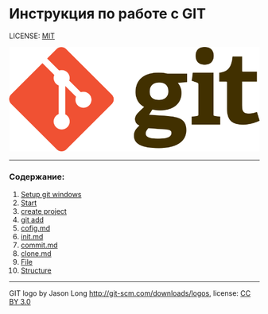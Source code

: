 # Инструкция по работе с GIT

LICENSE: [MIT](./license.md)

![git-logo](./assets/Git-logo.png)


---

### Содержание:
1. [Setup git windows](./setup.md)
2. [Start](./start.md)
3. [create project](./create.md)
4. [git add](./add.md)
5. [cofig.md](./config.md)
6. [init.md](./init.md)
7. [commit.md](./commit.md)
8. [clone.md](./clone.md)
9. [File](./file.md)
10. [Structure](./structure.md)


---

GIT logo by  Jason Long http://git-scm.com/downloads/logos, license: [CC BY 3.0](https://creativecommons.org/licenses/by/3.0/)